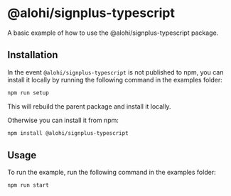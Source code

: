 # @alohi/signplus-typescript

A basic example of how to use the @alohi/signplus-typescript package.

## Installation

In the event `@alohi/signplus-typescript` is not published to npm, you can install it locally by running the following command in the examples folder:

```sh
npm run setup
```

This will rebuild the parent package and install it locally.

Otherwise you can install it from npm:

```sh
npm install @alohi/signplus-typescript
```

## Usage

To run the example, run the following command in the examples folder:

```sh
npm run start
```
